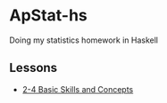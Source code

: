 # ApStat-hs

Doing my statistics homework in Haskell

## Lessons

- [2-4 Basic Skills and Concepts](2-4_Basic_Skills_and_Concepts/main.hs)
